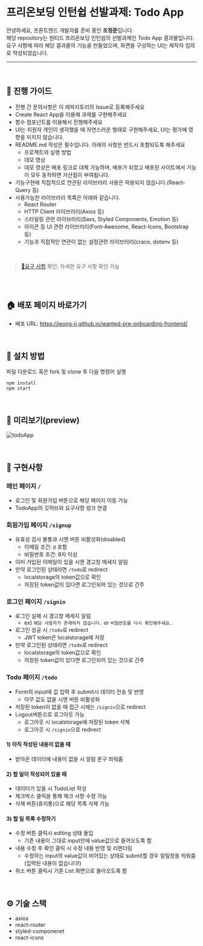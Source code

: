 # 프리온보딩 인턴쉽 선발과제: Todo App

안녕하세요, 프론트엔드 개발자를 준비 중인 **조정준**입니다.<br/>
해당 repository는 원티드 프리온보딩 인턴쉽의 선발과제인 Todo App 결과물입니다.<br/>
요구 사항에 따라 해당 결과물의 기능을 만들었으며,
화면을 구성하는 UI는 제작자 임의로 작성되었습니다.

---

<br/>

## 📝 진행 가이드

- 진행 간 문의사항은 이 레파지토리의 Issue로 등록해주세요
- Create React App을 이용해 과제를 구현해주세요
- 함수 컴포넌트를 이용해서 진행해주세요
- UI는 지원자 개인이 생각했을 때 자연스러운 형태로 구현해주세요, UI는 평가에 영향을 미치지 않습니다.
- README.md 작성은 필수입니다. 아래의 사항은 반드시 포함되도록 해주세요
  - 프로젝트의 실행 방법
  - 데모 영상
  - 데모 영상은 배포 링크로 대체 가능하며, 배포가 되었고 배포된 사이트에서 기능이 모두 동작하면 가산점이 부여됩니다.
- 기능구현에 직접적으로 연관된 라이브러리 사용은 허용되지 않습니다.(React-Query 등)
- 사용가능한 라이브러리 목록은 아래와 같습니다.
  - React Router
  - HTTP Client 라이브러리(Axios 등)
  - 스타일링 관련 라이브러리(Sass, Styled Components, Emotion 등)
  - 아이콘 등 UI 관련 라이브러리(Font-Awesome, React-Icons, Bootstrap 등)
  - 기능과 직접적인 연관이 없는 설정관련 라이브러리(craco, dotenv 등)

<br/>

> [📃요구 사항](https://github.com/walking-sunset/selection-task) 확인: 자세한 요구 사항 확인 가능

<br/>
<br/>

## 🏠 배포 페이지 바로가기

- 배포 URL: https://jeong-jj.github.io/wanted-pre-onboarding-frontend/

<br/>

## 🚀 설치 방법

파일 다운로드 혹은 fork 및 clone 후 다음 명령어 실행

```
npm install
npm start
```

<br/>

## 👀 미리보기(preview)

![todoApp](https://user-images.githubusercontent.com/96231175/227732174-d8d18e01-a46b-4e14-8bc3-6573658a875e.gif)

<br/>

## 📁 구현사항

### 메인 페이지 `/`

- 로그인 및 회원가입 버튼으로 해당 페이지 이동 가능
- TodoApp의 깃허브와 요구사항 링크 연결

### 회원가입 페이지 `/signup`

- 유효성 검사 불통과 시엔 버튼 비활성화(disabled)
  - 이메일 조건: `@` 포함
  - 비밀번호 조건: 8자 이상
- 이미 가입된 이메일이 있을 시엔 경고창 메세지 알림
- 만약 로그인된 상태라면 `/todo`로 redirect
  - localstorage의 token값으로 확인
  - 저장된 token값이 있다면 로그인되어 있는 것으로 간주

### 로그인 페이지 `/signin`

- 로그인 실패 시 경고창 메세지 알림
  - ex) `해당 사용자가 존재하지 않습니다.` or `비밀번호를 다시 확인해주세요.`
- 로그인 성공 시 `/todo`로 redirect
  - JWT token은 localstorage에 저장
- 만약 로그인된 상태라면 `/todo`로 redirect
  - localstorage의 token값으로 확인
  - 저장된 token값이 있다면 로그인되어 있는 것으로 간주

### Todo 페이지 `/todo`

- Form의 input에 값 입력 후 submit시 데이터 전송 및 반영
  - 아무 값도 없을 시엔 버튼 비활성화
- 저장된 token이 없을 때 접근 시에는 `/signin`으로 redirect
- Logout버튼으로 로그아웃 가능
  - 로그아웃 시 localstorage에 저장된 token 삭제
  - 로그아웃 시 `/signin`으로 redirect

#### 1) 아직 작성된 내용이 없을 때

- 받아온 데이터에 내용이 없을 시 알림 문구 띄워줌

#### 2) 할 일이 작성되어 있을 때

- 데이터가 있을 시 TodoList 작성
- 체크박스 클릭을 통해 체크 사항 수정 가능
- 삭제 버튼(휴지통)으로 해당 목록 삭제 가능

#### 3) 할 일 목록 수정하기

- 수정 버튼 클릭시 editing 상태 돌입
  - 기존 내용이 그대로 input안에 value값으로 들어오도록 함
- 내용 수정 후 확인 클릭 시 수정 내용 반영 및 리렌더링
  - 수정하는 input의 value값이 비어있는 상태로 submit할 경우 알림창을 띄워줌  
    (입력된 내용이 없습니다!)
- 취소 버튼 클릭시 기존 List 화면으로 돌아오도록 함

<br/>

## ⚙ 기술 스택

- axios
- react-router
- styled-componenet
- react-icons
